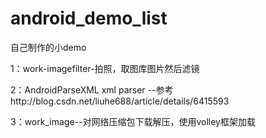 # android_demo_list
自己制作的小demo



1：work-imagefilter-拍照，取图库图片然后滤镜 

2：AndroidParseXML xml parser --参考http://blog.csdn.net/liuhe688/article/details/6415593

3：work_image--对网络压缩包下载解压，使用volley框架加载